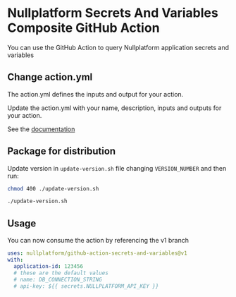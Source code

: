 # Nullplatform Secrets And Variables Composite GitHub Action

You can use the GitHub Action to query Nullplatform application secrets and variables

## Change action.yml

The action.yml defines the inputs and output for your action.

Update the action.yml with your name, description, inputs and outputs for your action.

See the [documentation](https://help.github.com/en/articles/metadata-syntax-for-github-actions)

## Package for distribution

Update version in ``update-version.sh`` file changing ``VERSION_NUMBER`` and then run:

```bash
chmod 400 ./update-version.sh
```

```bash
./update-version.sh
```

## Usage

You can now consume the action by referencing the v1 branch

```yaml
uses: nullplatform/github-action-secrets-and-variables@v1
with:
  application-id: 123456
  # these are the default values
  # name: DB_CONNECTION_STRING
  # api-key: ${{ secrets.NULLPLATFORM_API_KEY }}
```
